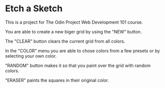 # Etch a Sketch

This is a project for The Odin Project Web Development 101 course.

You are able to create a new biger grid by using the "NEW" button.

The "CLEAR" button clears the current grid from all colors.

In the "COLOR" menu you are able to chose colors from a few presets or by selecting your own color.

"RANDOM" button makes it so that you paint over the grid with random colors.

"ERASER" paints the squares in their original color.
